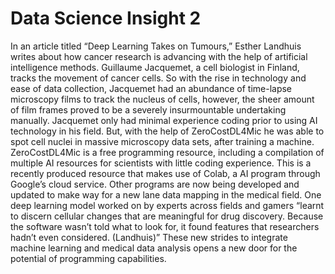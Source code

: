 # Data Science Insight 2

In an article titled “Deep Learning Takes on Tumours,” Esther Landhuis writes about how cancer research is advancing with the help of artificial intelligence methods. Guillaume Jacquemet, a cell biologist in Finland, tracks the movement of cancer cells. So with the rise in technology and ease of data collection, Jacquemet had an abundance of time-lapse microscopy films to track the nucleus of cells, however, the sheer amount of film frames proved to be a severely insurmountable undertaking manually. 
Jacquemet only had minimal experience coding prior to using AI technology in his field. But, with the help of ZeroCostDL4Mic he was able to spot cell nuclei in massive microscopy data sets, after training a machine. ZeroCostDL4Mic is a free programming resource, including a compilation of multiple AI resources for scientists with little coding experience. This is a recently produced resource that makes use of Colab, a AI program through Google’s cloud service. Other programs are now being developed and updated to make way for a new lane data mapping in the medical field. One deep learning model worked on by experts across fields and gamers “learnt to discern cellular changes that are meaningful for drug discovery. Because the software wasn’t told what to look for, it found features that researchers hadn’t even considered. (Landhuis)” These new strides to integrate machine learning and medical data analysis opens a new door for the potential of programming capabilities. 
